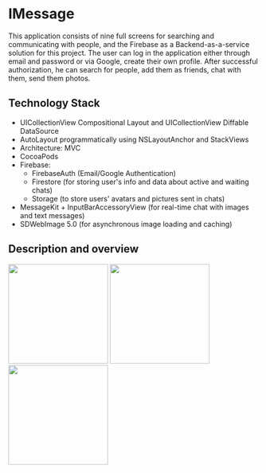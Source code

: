 # IMessage
This application consists of nine full screens for searching and communicating with people, and the Firebase as a Backend-as-a-service solution for this project. The user can log in the application either through email and password or via Google, create their own profile. After successful authorization, he can search for people, add them as friends, chat with them, send them photos.
## Technology Stack
* UICollectionView Compositional Layout and UICollectionView Diffable DataSource
* AutoLayout programmatically using NSLayoutAnchor and StackViews
* Architecture: MVC
* CocoaPods
* Firebase:
  * FirebaseAuth (Email/Google Authentication)
  * Firestore (for storing user's info and data about active and waiting chats)    
  * Storage (to store users' avatars and pictures sent in chats) 
* MessageKit + InputBarAccessoryView (for real-time chat with images and text messages)
* SDWebImage 5.0 (for asynchronous image loading and caching)

## Description and overview
<img src= "https://github.com/VorkhlikArtem/IMessage/assets/115653999/8b9ff43d-2432-4bec-ba3d-214e654d97eb" width="200">
<img src= "https://github.com/VorkhlikArtem/IMessage/assets/115653999/9d49d26f-cf30-42a9-bf66-3f5d7ffff756" width="200">
<img src= "https://github.com/VorkhlikArtem/IMessage/assets/115653999/1fcecad2-0f49-4ffc-8166-bdeb824054a5" width="200">
